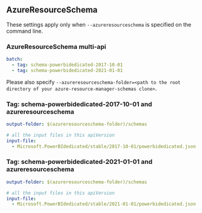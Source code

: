 ## AzureResourceSchema

These settings apply only when `--azureresourceschema` is specified on the command line.

### AzureResourceSchema multi-api

``` yaml $(azureresourceschema) && $(multiapi)
batch:
  - tag: schema-powerbidedicated-2017-10-01
  - tag: schema-powerbidedicated-2021-01-01
```

Please also specify `--azureresourceschema-folder=<path to the root directory of your azure-resource-manager-schemas clone>`.

### Tag: schema-powerbidedicated-2017-10-01 and azureresourceschema

``` yaml $(tag) == 'schema-powerbidedicated-2017-10-01' && $(azureresourceschema)
output-folder: $(azureresourceschema-folder)/schemas

# all the input files in this apiVersion
input-file:
  - Microsoft.PowerBIdedicated/stable/2017-10-01/powerbidedicated.json

```

### Tag: schema-powerbidedicated-2021-01-01 and azureresourceschema

``` yaml $(tag) == 'schema-powerbidedicated-2021-01-01' && $(azureresourceschema)
output-folder: $(azureresourceschema-folder)/schemas

# all the input files in this apiVersion
input-file:
  - Microsoft.PowerBIdedicated/stable/2021-01-01/powerbidedicated.json

```
